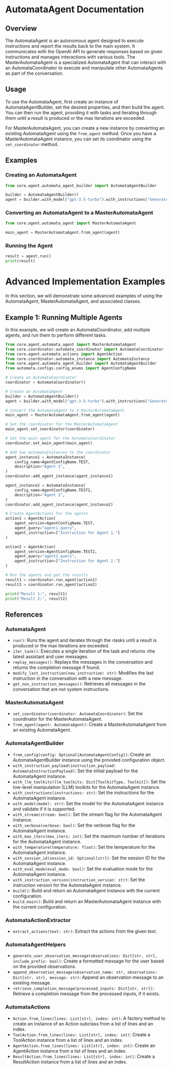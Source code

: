 # AutomataAgent Documentation

## Overview

The AutomataAgent is an autonomous agent designed to execute instructions and report the results back to the main system. It communicates with the OpenAI API to generate responses based on given instructions and manages interactions with various tools. The MasterAutomataAgent is a specialized AutomataAgent that can interact with an AutomataCoordinator to execute and manipulate other AutomataAgents as part of the conversation.

## Usage

To use the AutomataAgent, first create an instance of AutomataAgentBuilder, set the desired properties, and then build the agent. You can then run the agent, providing it with tasks and iterating through them until a result is produced or the max iterations are exceeded.

For MasterAutomataAgent, you can create a new instance by converting an existing AutomataAgent using the `from_agent` method. Once you have a MasterAutomataAgent instance, you can set its coordinator using the `set_coordinator` method.

## Examples

### Creating an AutomataAgent

```python
from core.agent.automata_agent_builder import AutomataAgentBuilder

builder = AutomataAgentBuilder()
agent = builder.with_model("gpt-3.5-turbo").with_instructions("Generate a response.").build()
```

### Converting an AutomataAgent to a MasterAutomataAgent

```python
from core.agent.automata_agent import MasterAutomataAgent

main_agent = MasterAutomataAgent.from_agent(agent)
```

### Running the Agent

```python
result = agent.run()
print(result)
```

# Advanced Implementation Examples

In this section, we will demonstrate some advanced examples of using the AutomataAgent, MasterAutomataAgent, and associated classes.

## Example 1: Running Multiple Agents

In this example, we will create an AutomataCoordinator, add multiple agents, and run them to perform different tasks.

```python
from core.agent.automata_agent import MasterAutomataAgent
from core.coordinator.automata_coordinator import AutomataCoordinator
from core.agent.automata_actions import AgentAction
from core.coordinator.automata_instance import AutomataInstance
from core.agent.automata_agent_builder import AutomataAgentBuilder
from automata.configs.config_enums import AgentConfigName

# Create an AutomataCoordinator
coordinator = AutomataCoordinator()

# Create an AutomataAgent
builder = AutomataAgentBuilder()
agent = builder.with_model("gpt-3.5-turbo").with_instructions("Generate a response.").build()

# Convert the AutomataAgent to a MasterAutomataAgent
main_agent = MasterAutomataAgent.from_agent(agent)

# Set the coordinator for the MasterAutomataAgent
main_agent.set_coordinator(coordinator)

# Set the main agent for the AutomataCoordinator
coordinator.set_main_agent(main_agent)

# Add two AutomataInstances to the coordinator
agent_instance1 = AutomataInstance(
    config_name=AgentConfigName.TEST,
    description="Agent 1",
)
coordinator.add_agent_instance(agent_instance1)

agent_instance2 = AutomataInstance(
    config_name=AgentConfigName.TEST2,
    description="Agent 2",
)
coordinator.add_agent_instance(agent_instance2)

# Create AgentActions for the agents
action1 = AgentAction(
    agent_version=AgentConfigName.TEST,
    agent_query="agent1_query",
    agent_instruction=["Instruction for Agent 1."]
)

action2 = AgentAction(
    agent_version=AgentConfigName.TEST2,
    agent_query="agent2_query",
    agent_instruction=["Instruction for Agent 2."]
)

# Run the agents and get the results
result1 = coordinator.run_agent(action1)
result2 = coordinator.run_agent(action2)

print("Result 1:", result1)
print("Result 2:", result2)
```

## References

### AutomataAgent

- `run()`: Runs the agent and iterates through the ›tasks until a result is produced or the max iterations are exceeded.
- `iter_task()`: Executes a single iteration of the task and returns ›the latest assistant and user messages.
- `replay_messages()`: Replays the messages in the conversation and returns the completion message if found.
- `modify_last_instruction(new_instruction: str)`: Modifies the last instruction in the conversation with a new message.
- `get_non_instruction_messages()`: Retrieves all messages in the conversation that are not system instructions.

### MasterAutomataAgent

- `set_coordinator(coordinator: AutomataCoordinator)`: Set the coordinator for the MasterAutomataAgent.
- `from_agent(agent: AutomataAgent)`: Create a MasterAutomataAgent from an existing AutomataAgent.

### AutomataAgentBuilder

- `from_config(config: Optional[AutomataAgentConfig])`: Create an AutomataAgentBuilder instance using the provided configuration object.
- `with_instruction_payload(instruction_payload: AutomataInstructionPayload)`: Set the initial payload for the AutomataAgent instance.
- `with_llm_toolkits(llm_toolkits: Dict[ToolkitType, Toolkit])`: Set the low-level manipulation (LLM) toolkits for the AutomataAgent instance.
- `with_instructions(instructions: str)`: Set the instructions for the AutomataAgent instance.
- `with_model(model: str)`: Set the model for the AutomataAgent instance and validate if it is supported.
- `with_stream(stream: bool)`: Set the stream flag for the AutomataAgent instance.
- `with_verbose(verbose: bool)`: Set the verbose flag for the AutomataAgent instance.
- `with_max_iters(max_iters: int)`: Set the maximum number of iterations for the AutomataAgent instance.
- `with_temperature(temperature: float)`: Set the temperature for the AutomataAgent instance.
- `with_session_id(session_id: Optional[str])`: Set the session ID for the AutomataAgent instance.
- `with_eval_mode(eval_mode: bool)`: Set the evaluation mode for the AutomataAgent instance.
- `with_instruction_version(instruction_version: str)`: Set the instruction version for the AutomataAgent instance.
- `build()`: Build and return an AutomataAgent instance with the current configuration.
- `build_main()`: Build and return an MasterAutomataAgent instance with the current configuration.

### AutomataActionExtractor

- `extract_actions(text: str)`: Extract the actions from the given text.

### AutomataAgentHelpers

- `generate_user_observation_message(observations: Dict[str, str], include_prefix: bool)`: Create a formatted message for the user based on the provided observations.
- `append_observation_message(observation_name: str, observations: Dict[str, str], message: str)`: Append an observation message to an existing message.
- `retrieve_completion_message(processed_inputs: Dict[str, str])`: Retrieve a completion message from the processed inputs, if it exists.

### AutomataActions

- `Action.from_lines(lines: List[str], index: int)`: A factory method to create an instance of an Action subclass from a list of lines and an index.
- `ToolAction.from_lines(lines: List[str], index: int)`: Create a ToolAction instance from a list of lines and an index.
- `AgentAction.from_lines(lines: List[str], index: int)`: Create an AgentAction instance from a list of lines and an index.
- `ResultAction.from_lines(lines: List[str], index: int)`: Create a ResultAction instance from a list of lines and an index.
